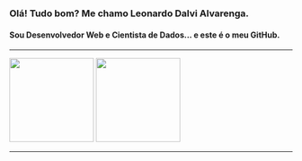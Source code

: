 ### Olá! Tudo bom? Me chamo Leonardo Dalvi Alvarenga.

#### Sou Desenvolvedor Web e Cientista de Dados... e este é o meu GitHub.

-----

<img height="150em" src="https://github-readme-stats.vercel.app/api?username=leonardodalvi&show_icons=true&theme=ayu-mirage" />

<img height="150em" src="https://github-readme-stats.vercel.app/api/top-langs/?username=leonardodalvi&layout=compact" />

-----

<!--
**leonardodalvi/leonardodalvi** is a ✨ _special_ ✨ repository because its `README.md` (this file) appears on your GitHub profile.

Here are some ideas to get you started:

- 🔭 I’m currently working on ...
- 🌱 I’m currently learning ...
- 👯 I’m looking to collaborate on ...
- 🤔 I’m looking for help with ...
- 💬 Ask me about ...
- 📫 How to reach me: ...
- 😄 Pronouns: ...
- ⚡ Fun fact: ...
-->
